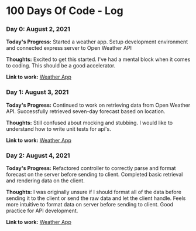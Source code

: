 # 100 Days Of Code - Log

### Day 0: August 2, 2021

**Today's Progress:** Started a weather app. Setup development environment and connected express server to Open Weather API

**Thoughts:** Excited to get this started. I've had a mental block when it comes to coding. This should be a good accelerator.

**Link to work:** [Weather App](https://github.com/maxmilpro/weather-app)

### Day 1: August 3, 2021

**Today's Progress:** Continued to work on retrieving data from Open Weather API. Successfully retrieved seven-day forecast based on location.

**Thoughts:** Still confused about mocking and stubbing. I would like to understand how to write unit tests for api's.

**Link to work:** [Weather App](https://github.com/maxmilpro/weather-app)

### Day 2: August 4, 2021

**Today's Progress:** Refactored controller to correctly parse and format forecast on the server before sending to client. Completed basic retrieval and rendering data on the client.

**Thoughts:** I was originally unsure if I should format all of the data before sending it to the client or send the raw data and let the client handle. Feels more intuitive to format data on server before sending to client. Good practice for API development.

**Link to work:** [Weather App](https://github.com/maxmilpro/weather-app)
